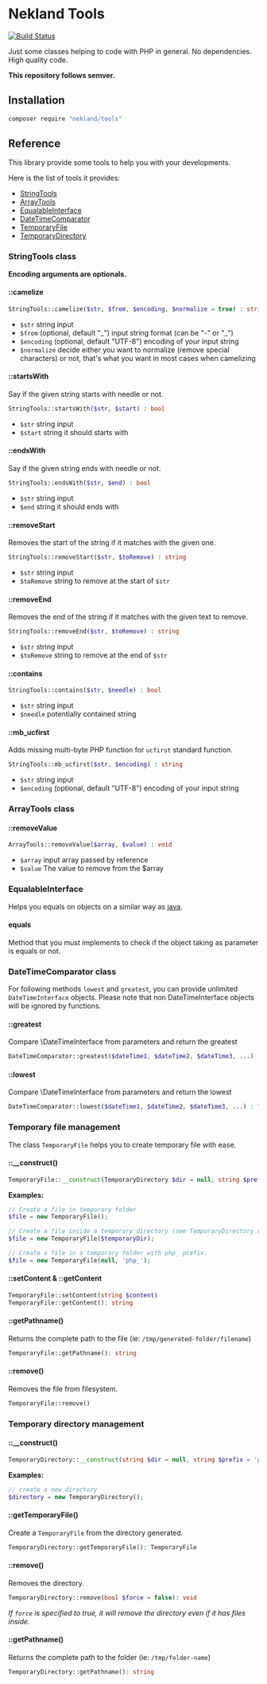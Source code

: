 Nekland Tools
=============

[![Build Status](https://travis-ci.org/Nekland/Tools.svg?branch=master)](https://travis-ci.org/Nekland/Tools)

Just some classes helping to code with PHP in general. No dependencies. High quality code.

**This repository follows semver.**

Installation
------------

```bash
composer require "nekland/tools"
```

Reference
---------

This library provide some tools to help you with your developments.

Here is the list of tools it provides:
- [StringTools](#stringtools-class)
- [ArrayTools](#arraytools-class)
- [EqualableInterface](#equalableinterface)
- [DateTimeComparator](#datetimecomparator-class)
- [TemporaryFile](#temporary-file-management)
- [TemporaryDirectory](#temporary-directory-management)

### StringTools class

**Encoding arguments are optionals.**

#### ::camelize

```php
StringTools::camelize($str, $from, $encoding, $normalize = true) : string
```

* `$str` string input
* `$from` (optional, default "\_") input string format (can be "-" or "\_")
* `$encoding` (optional, default "UTF-8") encoding of your input string
* `$normalize` decide either you want to normalize (remove special characters) or not, that's what you want in most cases when camelizing

#### ::startsWith

Say if the given string starts with needle or not.

```php
StringTools::startsWith($str, $start) : bool
```

* `$str` string input
* `$start` string it should starts with

#### ::endsWith

Say if the given string ends with needle or not.

```php
StringTools::endsWith($str, $end) : bool
```

* `$str` string input
* `$end` string it should ends with

#### ::removeStart

Removes the start of the string if it matches with the given one.

```php
StringTools::removeStart($str, $toRemove) : string
```

* `$str` string input
* `$toRemove` string to remove at the start of `$str`

#### ::removeEnd

Removes the end of the string if it matches with the given text to remove.

```php
StringTools::removeEnd($str, $toRemove) : string
```

* `$str` string input
* `$toRemove` string to remove at the end of `$str`

#### ::contains

```php
StringTools::contains($str, $needle) : bool
```

* `$str` string input
* `$needle` potentially contained string

#### ::mb_ucfirst

Adds missing multi-byte PHP function for `ucfirst` standard function.

```php
StringTools::mb_ucfirst($str, $encoding) : string
```

* `$str` string input
* `$encoding` (optional, default "UTF-8") encoding of your input string

### ArrayTools class

#### ::removeValue

```php
ArrayTools::removeValue($array, $value) : void
```

* `$array` input array passed by reference
* `$value` The value to remove from the $array

### EqualableInterface

Helps you equals on objects on a similar way as [java](http://stackoverflow.com/questions/1643067/whats-the-difference-between-equals-and).

#### equals

Method that you must implements to check if the object taking as parameter is equals or not.

### DateTimeComparator class

For following methods `lowest` and `greatest`, you can provide unlimited `DateTimeInterface` objects.
Please note that non DateTimeInterface objects will be ignored by functions.

#### ::greatest

Compare \DateTimeInterface from parameters and return the greatest

```php
DateTimeComparator::greatest($dateTime1, $dateTime2, $dateTime3, ...) : ?\DateTimeInterface
```

#### ::lowest

Compare \DateTimeInterface from parameters and return the lowest

```php
DateTimeComparator::lowest($dateTime1, $dateTime2, $dateTime3, ...) : ?\DateTimeInterface
```

### Temporary file management

The class `TemporaryFile` helps you to create temporary file with ease.

#### ::__construct()

```php
TemporaryFile::__construct(TemporaryDirectory $dir = null, string $prefix = '')
```

**Examples:**

```php
// Create a file in temporary folder
$file = new TemporaryFile();

// Create a file inside a temporary directory (see TemporaryDirectory class)
$file = new TemporaryFile($temporaryDir);

// Create a file in a temporary folder with php_ prefix.
$file = new TemporaryFile(null, 'php_');
```

#### ::setContent & ::getContent

```php
TemporaryFile::setContent(string $content)
TemporaryFile::getContent(): string
```

#### ::getPathname()

Returns the complete path to the file (ie: `/tmp/generated-folder/filename`)

```php
TemporaryFile::getPathname(): string
```

#### ::remove()

Removes the file from filesystem.

```php
TemporaryFile::remove()
```

### Temporary directory management

#### ::__construct()

```php
TemporaryDirectory::__construct(string $dir = null, string $prefix = 'phpgenerated')
```

**Examples:**

```php
// create a new directory
$directory = new TemporaryDirectory();
```

#### ::getTemporaryFile()

Create a `TemporaryFile` from the directory generated.

```php
TemporaryDirectory::getTemporaryFile(): TemporaryFile
```

#### ::remove()

Removes the directory.

```php
TemporaryDirectory::remove(bool $force = false): void
```

_If `force` is specified to true, it will remove the directory even if it has files inside._

#### ::getPathname()

Returns the complete path to the folder (ie: `/tmp/folder-name`)

```php
TemporaryDirectory::getPathname(): string
```
